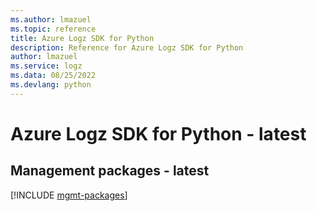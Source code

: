 ```yaml
---
ms.author: lmazuel
ms.topic: reference
title: Azure Logz SDK for Python
description: Reference for Azure Logz SDK for Python
author: lmazuel
ms.service: logz
ms.data: 08/25/2022
ms.devlang: python
---
```

# Azure Logz SDK for Python - latest

## Management packages - latest
[!INCLUDE [mgmt-packages](logz-mgmt-index.md)]